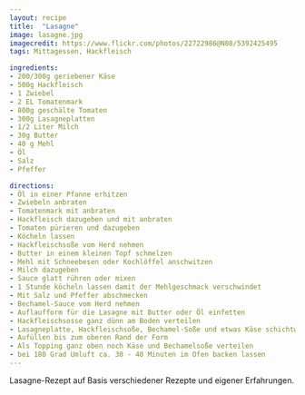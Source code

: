 ```yaml
---
layout: recipe
title:  "Lasagne"
image: lasagne.jpg
imagecredit: https://www.flickr.com/photos/22722986@N08/5392425495
tags: Mittagessen, Hackfleisch

ingredients:
- 200/300g geriebener Käse
- 500g Hackfleisch
- 1 Zwiebel
- 2 EL Tomatenmark
- 800g geschälte Tomaten
- 300g Lasagneplatten
- 1/2 Liter Milch
- 30g Butter
- 40 g Mehl
- Öl
- Salz
- Pfeffer

directions:
- Öl in einer Pfanne erhitzen
- Zwiebeln anbraten
- Tomatenmark mit anbraten
- Hackfleisch dazugeben und mit anbraten
- Tomaten pürieren und dazugeben
- Köcheln lassen
- Hackfleischsoße vom Herd nehmen
- Butter in einem kleinen Topf schmelzen
- Mehl mit Schneebesen oder Kochlöffel anschwitzen
- Milch dazugeben
- Sauce glatt rühren oder mixen
- 1 Stunde köcheln lassen damit der Mehlgeschmack verschwindet
- Mit Salz und Pfeffer abschmecken
- Bechamel-Sauce vom Herd nehmen
- Auflaufform für die Lasagne mit Butter oder Öl einfetten
- Hackfleischsosse ganz dünn am Boden verteilen
- Lasagneplatte, Hackfleischsoße, Bechamel-Soße und etwas Käse schichtweise verteilen
- Aufüllen bis zum oberen Rand der Form
- Als Topping ganz oben noch Käse und Bechamelsoße verteilen
- bei 180 Grad Umluft ca. 30 - 40 Minuten im Ofen backen lassen
---
```


Lasagne-Rezept auf Basis verschiedener Rezepte und eigener Erfahrungen.